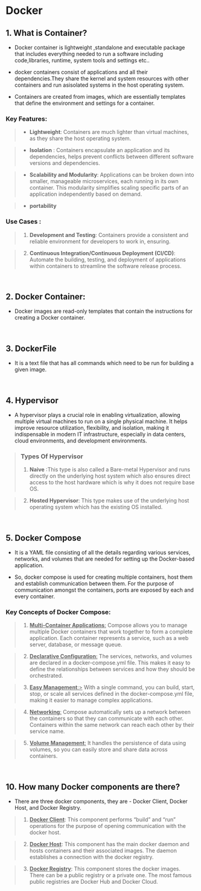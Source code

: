 # Docker 

## 1. What is Container?

- Docker container is lightweight ,standalone and executable package that includes everything needed to run a software including code,libraries, runtime, system tools and settings etc..

- docker containers consist of applications and all their dependencies.They share the kernel and system resources with other containers and run asisolated systems in the host operating system.

-  Containers are created from images, which are essentially templates that define the environment and settings for a container.

### Key Features:
>- **Lightweight**: Containers are much lighter than virtual machines, as they share the host operating system.
  
>- **Isolation** : Containers encapsulate an application and its dependencies, helps prevent conflicts between different software versions and dependencies.

>- **Scalability and Modularity**: Applications can be broken down into smaller, manageable microservices, each running in its own container. This modularity simplifies scaling specific parts of an application independently based on demand.

>- **portability** 

### Use Cases :
>1. **Development and Testing**: 
Containers provide a consistent and reliable environment for developers to work in, ensuring.

> 2. **Continuous Integration/Continuous Deployment (CI/CD)**:
Automate the building, testing, and deployment of applications within containers to streamline the software release process.

<br>

## 2. Docker Container:
- Docker images are read-only templates that contain the instructions for creating a Docker container.

<br>

## 3. DockerFile

- It is a text file that has all commands which need to be run for building a given image.

<br>

## 4. Hypervisor

- A hypervisor plays a crucial role in enabling virtualization, allowing multiple virtual machines to run on a single physical machine. It helps improve resource utilization, flexibility, and isolation, making it indispensable in modern IT infrastructure, especially in data centers, cloud environments, and development environments.

> ### Types Of Hypervisor
>1. **Naive** :This type is also called a Bare-metal Hypervisor and runs
 directly on the underlying host system which also ensures direct access to the host hardware which is why it does not require base OS.

 >2. **Hosted Hypervisor**: This type makes use of the underlying host operating system which has the existing OS installed.

<br>

## 5. Docker Compose
- It is a YAML file consisting of all the details regarding various services, networks, and
 volumes that are needed for setting up the Docker-based application. 

 - So, docker compose is used for creating multiple containers, host them and establish
 communication between them. For the purpose of communication amongst the
 containers, ports are exposed by each and every container.

 
 ### Key Concepts of Docker Compose:

>1. <u>**Multi-Container Applications**:</u>
Compose allows you to manage multiple Docker containers that work together to form a complete application. Each container represents a service, such as a web server, database, or message queue.


>2. <u>**Declarative Configuration**:</u>
The services, networks, and volumes are declared in a docker-compose.yml file. This makes it easy to define the relationships between services and how they should be orchestrated.

>3. <u>**Easy Management**:></u>
With a single command, you can build, start, stop, or scale all services defined in the docker-compose.yml file, making it easier to manage complex applications.

>4. <u>**Networking**:</u>
Compose automatically sets up a network between the containers so that they can communicate with each other. Containers within the same network can reach each other by their service name.

>5. <u>**Volume Management**:</u>
It handles the persistence of data using volumes, so you can easily store and share data across containers.

<br>

## 10.  How many Docker components are there?

 - There are three docker components, they are - Docker Client, Docker Host, and
 Docker Registry.
 > 1. <u>**Docker Client**</u>: This component performs “build” and “run” operations for the
 purpose of opening communication with the docker host.

 >2. <u>**Docker Host**</u>: This component has the main docker daemon and hosts
 containers and their associated images. The daemon establishes a connection
 with the docker registry.

 >3. <u>**Docker Registry**</u>: This component stores the docker images. There can be a
 public registry or a private one. The most famous public registries are Docker
 Hub and Docker Cloud.



